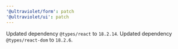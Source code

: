```yaml
---
'@ultraviolet/form': patch
'@ultraviolet/ui': patch
---
```


Updated dependency `@types/react` to `18.2.14`.
Updated dependency `@types/react-dom` to `18.2.6`.
